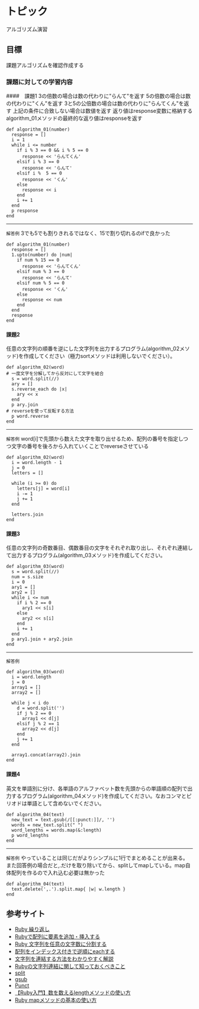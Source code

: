 # トピック
アルゴリズム演習

## 目標
課題アルゴリズムを確認作成する

### 課題に対しての学習内容
####　課題1
3の倍数の場合は数の代わりに"らんて"を返す
5の倍数の場合は数の代わりに"くん"を返す
3と5の公倍数の場合は数の代わりに"らんてくん"を返す
上記の条件に合致しない場合は数値を返す
返り値はresponse変数に格納する
algorithm_01メソッドの最終的な返り値はresponseを返す
```
def algorithm_01(number)
  response = []
  i = 1
  while i <= number
    if i % 3 == 0 && i % 5 == 0
      response << 'らんてくん'
    elsif i % 3 == 0
      response << 'らんて'
    elsif i %  5 == 0
      response << 'くん'
    else
      response << i
    end
    i += 1
  end
  p response
end
```
---
`解答例`
3でも5でも割りきれるではなく、15で割り切れるのifで良かった
```
def algorithm_01(number)
  response = []
  1.upto(number) do |num|
    if num % 15 == 0
      response << 'らんてくん'
    elsif num % 3 == 0
      response << 'らんて'
    elsif num % 5 == 0
      response << 'くん'
    else
      response << num
    end
  end
  response
end
```

#### 課題2
任意の文字列の順番を逆にした文字列を出力するプログラム(algorithm_02メソッド)を作成してください（極力sortメソッドは利用しないでください）。
```
def algorithm_02(word)
# 一度文字を分解してから反対にして文字を結合
  s = word.split(//)
  ary = []
  s.reverse_each do |x|
    ary << x
  end
  p ary.join
# reverseを使って反転する方法
  p word.reverse
end
```
---
`解答例`
word[i]で先頭から数えた文字を取り出せるため、配列の番号を指定しつつ文字の番号を後ろから入れていくことでreverseさせている
```
def algorithm_02(word)
  i = word.length - 1
  j = 0
  letters = []

  while (i >= 0) do
    letters[j] = word[i]
    i -= 1
    j += 1
  end

  letters.join
end
```
#### 課題3
任意の文字列の奇数番目、偶数番目の文字をそれぞれ取り出し、それぞれ連結して出力するプログラム(algorithm_03メソッド)を作成してください。
```
def algorithm_03(word)
  s = word.split(//)
  num = s.size
  i = 0
  ary1 = []
  ary2 = []
  while i <= num 
    if i % 2 == 0
      ary1 << s[i]
    else
      ary2 << s[i]
    end
    i += 1
  end
  p ary1.join + ary2.join
end
```
---
`解答例`
```
def algorithm_03(word)
  i = word.length
  j = 0
  array1 = []
  array2 = []

  while j < i do
    d = word.split('')
    if j % 2 == 0
      array1 << d[j]
    elsif j % 2 == 1
      array2 << d[j]
    end
    j += 1
  end

  array1.concat(array2).join
end
```
#### 課題4
英文を単語別に分け、各単語のアルファベット数を先頭からの単語順の配列で出力するプログラム(algorithm_04メソッド)を作成してください。なおコンマとピリオドは単語として含めないでください。
```
def algorithm_04(text)
  new_text = text.gsub(/[[:punct:]]/, '')
  words = new_text.split(" ")
  word_lengths = words.map(&:length)
  p word_lengths
end
```
---
`解答例`
やっていることは同じだがよりシンプルに1行でまとめることが出来る。また回答例の場合だと,.だけを取り除いてから、splitしてmapしている。map自体配列を作るので入れ込む必要は無かった
```
def algorithm_04(text)
  text.delete(',.').split.map{ |w| w.length }
end
```


## 参考サイト
- [Ruby 繰り返し](https://qiita.com/mojihige/items/d0881a7730c9085dd969)
- [Rubyで配列に要素を追加・挿入する](https://uxmilk.jp/21132)
- [Ruby 文字列を任意の文字数に分割する](https://qiita.com/paty-fakename/items/990fe9d57864054409e1)
- [配列をインデックス付きで逆順にeachする](https://qiita.com/long_long_float/items/dd7ea2e0788921945612)
- [文字列を連結する方法をわかりやすく解説](https://www.sejuku.net/blog/69797)
- [Rubyの文字列連結に関して知っておくべきこと](https://qiita.com/Kta-M/items/c7c2fb0b61b11d3a2c48)
- [split](https://docs.ruby-lang.org/ja/latest/method/String/i/split.html)
- [gsub](https://docs.ruby-lang.org/ja/latest/method/String/i/gsub.html)
- [Punct](https://qiita.com/grrrr/items/7c8811b5cf37d700adc4#:~:text=Alpha%7D%5Cp%7BDigit%7D%5D-,%5Cp%7BPunct%7D,-%E5%8F%A5%E8%AA%AD%E6%96%87%E5%AD%97%3A!%22%23%24%25%26%27()*%2B%2C%2D./%3A%3B%3C%3D%3E%3F%40%5B%5D%5E_)
- [【Ruby入門】数を数えるlengthメソッドの使い方](https://style.potepan.com/articles/29049.html)
- [Ruby mapメソッドの基本の使い方](https://zenn.dev/keyproducts/articles/e8e3c8aca68f3d)